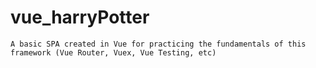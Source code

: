 # vue_harryPotter

```
A basic SPA created in Vue for practicing the fundamentals of this framework (Vue Router, Vuex, Vue Testing, etc)
```
